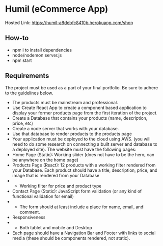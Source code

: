 # Humil (eCommerce App)

Hosted Link: https://humil-a8debfc8410b.herokuapp.com/shop

## How-to

- npm i to install dependencies
- node/nodemon server.js
- npm start

## Requirements

The project must be used as a part of your final portfolio. Be sure to adhere to the guidelines below.

- The products must be mainstream and professional.
- Use Create React App to create a component based application to display your former products page from the first iteration of the project.
- Create a Database that contains your products (name, description, price, etc)
- Create a node server that works with your database.
- Use that database to render products to the products page
- Your application must be deployed to the cloud using AWS. (you will need to do some research on connecting a built server and database to a deployed site).
  The website must have the following pages:
- Home Page (Static): Working slider (does not have to be the hero, can be anywhere on the home page)
- Products Page (React): 12 products with a working filter rendered from your Database. Each product should have a title, description, price, and image that is rendered from your Database
- - Working filter for price and product type
- Contact Page (Static): JavaScript form validation (or any kind of functional validation for email)
- - The form should at least include a place for name, email, and comment.
- Responsiveness
- - Both tablet and mobile and Desktop
- Each page should have a Navigation Bar and Footer with links to social media (these should be components rendered, not static).
